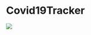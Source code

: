 # Covid19Tracker
<img src='https://github.com/mad-skull/Covid19Tracker/blob/main/Screenshot.png' />
